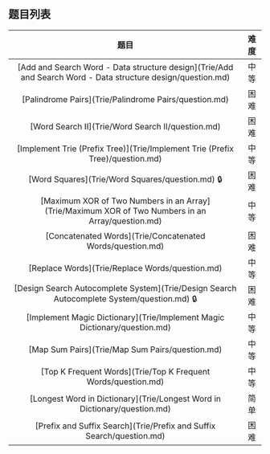 ## 题目列表  
| 题目 | 难度 |  
|:---:|:---:|  
| [Add and Search Word - Data structure design](Trie/Add and Search Word - Data structure design/question.md) | 中等 |   
| [Palindrome Pairs](Trie/Palindrome Pairs/question.md) | 困难 |   
| [Word Search II](Trie/Word Search II/question.md) | 困难 |   
| [Implement Trie (Prefix Tree)](Trie/Implement Trie (Prefix Tree)/question.md) | 中等 |   
| [Word Squares](Trie/Word Squares/question.md) :lock: | 困难 |   
| [Maximum XOR of Two Numbers in an Array](Trie/Maximum XOR of Two Numbers in an Array/question.md) | 中等 |   
| [Concatenated Words](Trie/Concatenated Words/question.md) | 困难 |   
| [Replace Words](Trie/Replace Words/question.md) | 中等 |   
| [Design Search Autocomplete System](Trie/Design Search Autocomplete System/question.md) :lock: | 困难 |   
| [Implement Magic Dictionary](Trie/Implement Magic Dictionary/question.md) | 中等 |   
| [Map Sum Pairs](Trie/Map Sum Pairs/question.md) | 中等 |   
| [Top K Frequent Words](Trie/Top K Frequent Words/question.md) | 中等 |   
| [Longest Word in Dictionary](Trie/Longest Word in Dictionary/question.md) | 简单 |   
| [Prefix and Suffix Search](Trie/Prefix and Suffix Search/question.md) | 困难 |   
